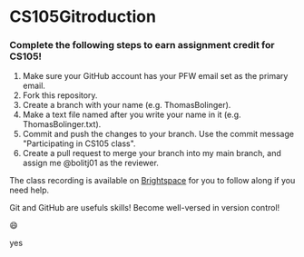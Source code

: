 # CS105Gitroduction
### Complete the following steps to earn assignment credit for CS105!
1. Make sure your GitHub account has your PFW email set as the primary email.
1. Fork this repository.
1. Create a branch with your name (e.g. ThomasBolinger).
1. Make a text file named after you write your name in it (e.g. ThomasBolinger.txt).
1. Commit and push the changes to your branch. Use the commit message "Participating in CS105 class".
1. Create a pull request to merge your branch into my main branch, and assign me @bolitj01 as the reviewer.

The class recording is available on [Brightspace](https://purdue.brightspace.com/) for you to follow along if you need help.

Git and GitHub are usefuls skills!
Become well-versed in version control!

:smile:

yes
